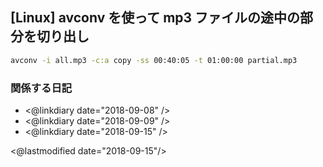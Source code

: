 ## [Linux] avconv を使って mp3 ファイルの途中の部分を切り出し

```sh
avconv -i all.mp3 -c:a copy -ss 00:40:05 -t 01:00:00 partial.mp3
```

### 関係する日記

- <@linkdiary date="2018-09-08" />
- <@linkdiary date="2018-09-09" />
- <@linkdiary date="2018-09-15" />

<@lastmodified date="2018-09-15"/>
